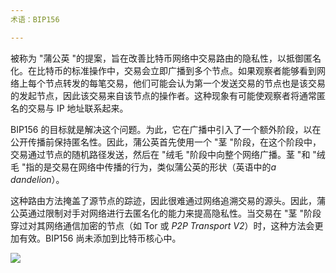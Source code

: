 ```yaml
---
术语：BIP156

---
```

被称为 "蒲公英 "的提案，旨在改善比特币网络中交易路由的隐私性，以抵御匿名化。在比特币的标准操作中，交易会立即广播到多个节点。如果观察者能够看到网络上每个节点转发的每笔交易，他们可能会认为第一个发送交易的节点也是该交易的发起节点，因此该交易来自该节点的操作者。这种现象有可能使观察者将通常匿名的交易与 IP 地址联系起来。

BIP156 的目标就是解决这个问题。为此，它在广播中引入了一个额外阶段，以在公开传播前保持匿名性。因此，蒲公英首先使用一个 "茎 "阶段，在这个阶段中，交易通过节点的随机路径发送，然后在 "绒毛 "阶段中向整个网络广播。茎 "和 "绒毛 "指的是交易在网络中传播的行为，类似蒲公英的形状（英语中的*a dandelion*）。

这种路由方法掩盖了源节点的踪迹，因此很难通过网络追溯交易的源头。因此，蒲公英通过限制对手对网络进行去匿名化的能力来提高隐私性。当交易在 "茎 "阶段穿过对其网络通信加密的节点（如 Tor 或 *P2P Transport V2*）时，这种方法会更加有效。BIP156 尚未添加到比特币核心中。

![](../../dictionnaire/assets/36.webp)